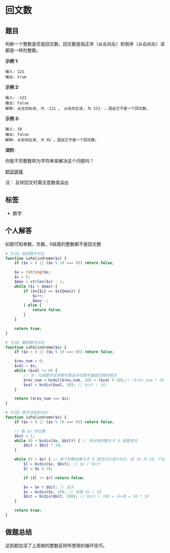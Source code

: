 # 回文数

## 题目

判断一个整数是否是回文数。回文数是指正序（从左向右）和倒序（从右向左）读都是一样的整数。

**示例 1:**

```
输入: 121
输出: true
```

**示例 2:**

```
输入: -121
输出: false
解释: 从左向右读, 为 -121 。 从右向左读, 为 121- 。因此它不是一个回文数。
```

**示例 3:**

```
输入: 10
输出: false
解释: 从右向左读, 为 01 。因此它不是一个回文数。
```

**进阶**:

你能不将整数转为字符串来解决这个问题吗？

[题目链接](https://leetcode-cn.com/problems/reverse-integer/)

注： 反转回文时需注意数值溢出

## 标签

* 数学

## 个人解答

如题可知单数，负数，0结尾的整数都不是回文数

```php
# 方法1 前后数字对比
function isPalindrome($x) {
    if ($x < 9 || ($x % 10 === 0)) return false;

    $x = (string)$x;
    $i = 0;
    $max = strlen($x) - 1;
    while ($i < $max) {
        if ($x{$i} == $x{$max}) {
            $i++;
            $max--;
        } else {
            return false;
        }
    }

    return true;
}

# 方法2 翻转数字对比
function isPalindrome($x) {
    if ($x < 9 || ($x % 10 === 0)) return false;

    $rev_num = 0;
    $val = $x;
    while ($val != 0) {
        // 注：凡是数字反转都可能会存在数字值越范围的情况
        $rev_num = bcmul($rev_num, 10) + ($val % 10);// ($rev_num * 10) + ($val % 10)
        $val = bcdiv($val, 10); // $val / 10;
    }

    return ($rev_num === $x);
}

# 方法3 数字法前后对比
function isPalindrome($x) {
    if ($x < 9 || ($x % 10 === 0)) return false;

    // 取 $x 的位数
    $bit = 1;
    while (9 < bcdiv($x, $bit)) { // 除出来的数大于 9 就要进位
        $bit = $bit * 10;
    }

    while (9 < $x) { // 除下的数如果大于 9 就还可以进行对比，如 10 的 10，个位数就不用比了
        $l = bcdiv($x, $bit); // $x / $bit
        $r = $x % 10;

        if ($l != $r) return false;

        $x = $x % $bit; // 去头
        $x = bcdiv($x, 10); // 去尾 $x / 10
        $bit = bcdiv($bit, 100); // $bit / 100 = 头+尾 = 10 * 10
    }

    return true;
}
```

## 做题总结

这到题加深了上周做的整数反转所使用的循环技巧。